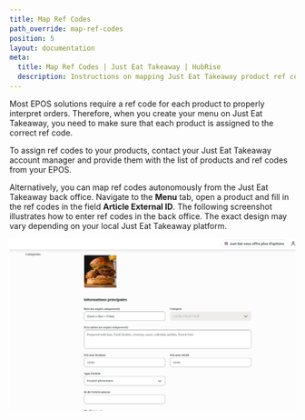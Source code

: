 ```yaml
---
title: Map Ref Codes
path_override: map-ref-codes
position: 5
layout: documentation
meta:
  title: Map Ref Codes | Just Eat Takeaway | HubRise
  description: Instructions on mapping Just Eat Takeaway product ref codes with other apps after connecting your EPOS with HubRise. Connect apps and synchronise your data.
---
```


Most EPOS solutions require a ref code for each product to properly interpret orders. Therefore, when you create your menu on Just Eat Takeaway, you need to make sure that each product is assigned to the correct ref code.

To assign ref codes to your products, contact your Just Eat Takeaway account manager and provide them with the list of products and ref codes from your EPOS.

Alternatively, you can map ref codes autonomously from the Just Eat Takeaway back office. Navigate to the **Menu** tab, open a product and fill in the ref codes in the field **Article External ID**. The following screenshot illustrates how to enter ref codes in the back office. The exact design may vary depending on your local Just Eat Takeaway platform.

![Entering ref codes in the Just Eat Takeaway portal](../images/010-jet-entering-ref-codes-new-design.png)

